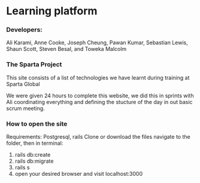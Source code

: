 # Learning platform
### Developers:
Ali Karami,
Anne Cooke,
Joseph Cheung,
Pawan Kumar,
Sebastian Lewis,
Shaun Scott,
Steven Besal,
and Toweka Malcolm

### The Sparta Project
This site consists of a list of technologies we have learnt during training at Sparta Global

We were given 24 hours to complete this website, we did this in sprints with Ali coordinating everything and defining the stucture of the day in out basic scrum meeting.


### How to open the site
Requirements: Postgresql, rails
Clone or download the files navigate to the folder, then in terminal:
1. rails db:create
2. rails db:migrate
3. rails s
4. open your desired browser and visit localhost:3000
